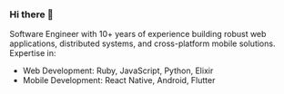 ### Hi there 👋

Software Engineer with 10+ years of experience building robust web applications, distributed systems, and cross-platform mobile solutions. Expertise in:

- Web Development: Ruby, JavaScript, Python, Elixir
- Mobile Development: React Native, Android, Flutter

<!--
**franzejr/franzejr** is a ✨ _special_ ✨ repository because its `README.md` (this file) appears on your GitHub profile.

Here are some ideas to get you started:

- 🔭 I’m currently working on ...
- 🌱 I’m currently learning ...
- 👯 I’m looking to collaborate on ...
- 🤔 I’m looking for help with ...
- 💬 Ask me about ...
- 📫 How to reach me: ...
- 😄 Pronouns: ...
- ⚡ Fun fact: ...
-->
